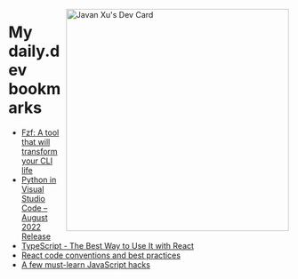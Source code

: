 
<a href="https://app.daily.dev/JavanXU"><img align="right" src="https://api.daily.dev/devcards/e45a150971844cd6959a94bb94e861ea.png?r=quw" width="400" alt="Javan Xu's Dev Card"/></a>

# My daily.dev bookmarks
<!-- daily.dev BOOKMARKS:START -->
- [Fzf: A tool that will transform your CLI life](https://app.daily.dev/posts/rS9wfcIli?utm_source=rss&utm_medium=bookmarks&utm_campaign=6ueXw3FRNQzpNtewCDbI6)
- [Python in Visual Studio Code – August 2022 Release](https://app.daily.dev/posts/vc7QkU3c_?utm_source=rss&utm_medium=bookmarks&utm_campaign=6ueXw3FRNQzpNtewCDbI6)
- [TypeScript - The Best Way to Use It with React](https://app.daily.dev/posts/RGTj-TLRP?utm_source=rss&utm_medium=bookmarks&utm_campaign=6ueXw3FRNQzpNtewCDbI6)
- [React code conventions and best practices](https://app.daily.dev/posts/WXYDTikzS?utm_source=rss&utm_medium=bookmarks&utm_campaign=6ueXw3FRNQzpNtewCDbI6)
- [A few must-learn JavaScript hacks](https://app.daily.dev/posts/JsEOwFmVG?utm_source=rss&utm_medium=bookmarks&utm_campaign=6ueXw3FRNQzpNtewCDbI6)
<!-- daily.dev BOOKMARKS:END -->
